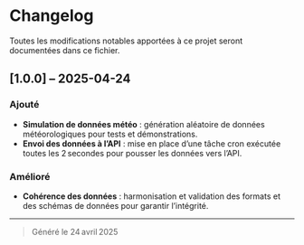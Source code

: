 # Changelog

Toutes les modifications notables apportées à ce projet seront documentées dans ce fichier.

## [1.0.0] – 2025-04-24
### Ajouté
- **Simulation de données météo** : génération aléatoire de données météorologiques pour tests et démonstrations.
- **Envoi des données à l’API** : mise en place d’une tâche cron exécutée toutes les 2 secondes pour pousser les données vers l’API.

### Amélioré
- **Cohérence des données** : harmonisation et validation des formats et des schémas de données pour garantir l’intégrité.

---
> Généré le 24 avril 2025  